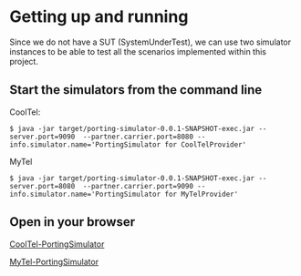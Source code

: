# Getting up and running

Since we do not have a SUT (SystemUnderTest), we can use two simulator instances to be able to test all the scenarios implemented within this project.

## Start the simulators from the command line

CoolTel:
```
$ java -jar target/porting-simulator-0.0.1-SNAPSHOT-exec.jar --server.port=9090  --partner.carrier.port=8080 --info.simulator.name='PortingSimulator for CoolTelProvider'
```

MyTel
```
$ java -jar target/porting-simulator-0.0.1-SNAPSHOT-exec.jar --server.port=8080  --partner.carrier.port=9090 --info.simulator.name='PortingSimulator for MyTelProvider'
```

## Open in your browser
[CoolTel-PortingSimulator](http://localhost:9090/)

[MyTel-PortingSimulator](http://localhost:8080/)
